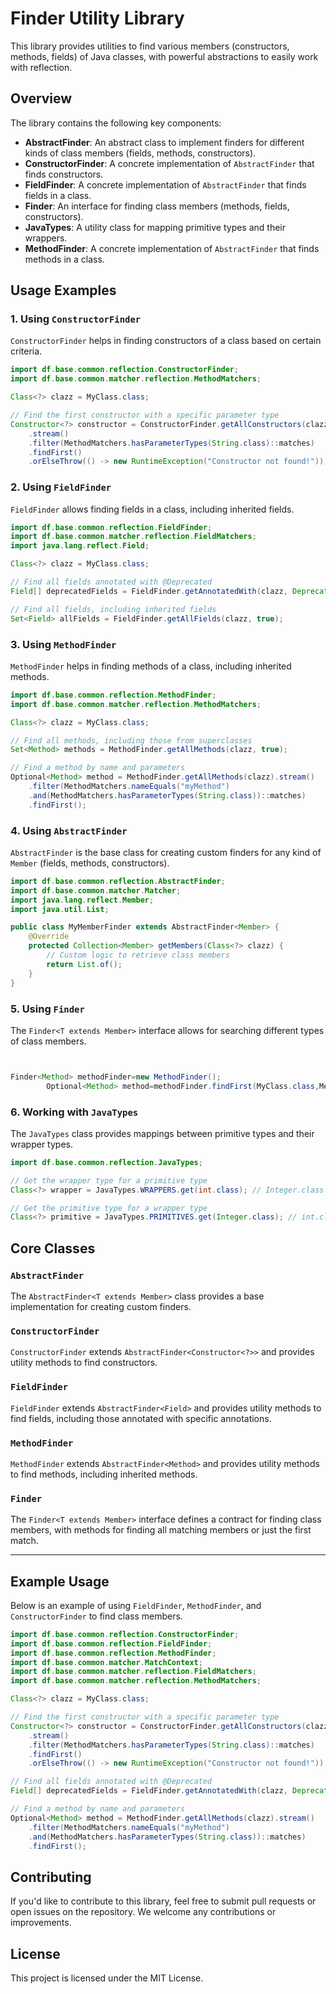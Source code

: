
# Finder Utility Library

This library provides utilities to find various members (constructors, methods, fields) of Java classes, with powerful abstractions to easily work with reflection.

## Overview

The library contains the following key components:

- **AbstractFinder**: An abstract class to implement finders for different kinds of class members (fields, methods, constructors).
- **ConstructorFinder**: A concrete implementation of `AbstractFinder` that finds constructors.
- **FieldFinder**: A concrete implementation of `AbstractFinder` that finds fields in a class.
- **Finder**: An interface for finding class members (methods, fields, constructors).
- **JavaTypes**: A utility class for mapping primitive types and their wrappers.
- **MethodFinder**: A concrete implementation of `AbstractFinder` that finds methods in a class.

## Usage Examples

### 1. Using `ConstructorFinder`

`ConstructorFinder` helps in finding constructors of a class based on certain criteria.

```java
import df.base.common.reflection.ConstructorFinder;
import df.base.common.matcher.reflection.MethodMatchers;

Class<?> clazz = MyClass.class;

// Find the first constructor with a specific parameter type
Constructor<?> constructor = ConstructorFinder.getAllConstructors(clazz, true)
    .stream()
    .filter(MethodMatchers.hasParameterTypes(String.class)::matches)
    .findFirst()
    .orElseThrow(() -> new RuntimeException("Constructor not found!"));
```

### 2. Using `FieldFinder`

`FieldFinder` allows finding fields in a class, including inherited fields.

```java
import df.base.common.reflection.FieldFinder;
import df.base.common.matcher.reflection.FieldMatchers;
import java.lang.reflect.Field;

Class<?> clazz = MyClass.class;

// Find all fields annotated with @Deprecated
Field[] deprecatedFields = FieldFinder.getAnnotatedWith(clazz, Deprecated.class);

// Find all fields, including inherited fields
Set<Field> allFields = FieldFinder.getAllFields(clazz, true);
```

### 3. Using `MethodFinder`

`MethodFinder` helps in finding methods of a class, including inherited methods.

```java
import df.base.common.reflection.MethodFinder;
import df.base.common.matcher.reflection.MethodMatchers;

Class<?> clazz = MyClass.class;

// Find all methods, including those from superclasses
Set<Method> methods = MethodFinder.getAllMethods(clazz, true);

// Find a method by name and parameters
Optional<Method> method = MethodFinder.getAllMethods(clazz).stream()
    .filter(MethodMatchers.nameEquals("myMethod")
    .and(MethodMatchers.hasParameterTypes(String.class))::matches)
    .findFirst();
```

### 4. Using `AbstractFinder`

`AbstractFinder` is the base class for creating custom finders for any kind of `Member` (fields, methods, constructors).

```java
import df.base.common.reflection.AbstractFinder;
import df.base.common.matcher.Matcher;
import java.lang.reflect.Member;
import java.util.List;

public class MyMemberFinder extends AbstractFinder<Member> {
    @Override
    protected Collection<Member> getMembers(Class<?> clazz) {
        // Custom logic to retrieve class members
        return List.of();
    }
}
```

### 5. Using `Finder`

The `Finder<T extends Member>` interface allows for searching different types of class members.

```java


Finder<Method> methodFinder=new MethodFinder();
        Optional<Method> method=methodFinder.findFirst(MyClass.class,MethodMatchers.isPublic(),MatchContext.createDefault());
```

### 6. Working with `JavaTypes`

The `JavaTypes` class provides mappings between primitive types and their wrapper types.

```java
import df.base.common.reflection.JavaTypes;

// Get the wrapper type for a primitive type
Class<?> wrapper = JavaTypes.WRAPPERS.get(int.class); // Integer.class

// Get the primitive type for a wrapper type
Class<?> primitive = JavaTypes.PRIMITIVES.get(Integer.class); // int.class
```

## Core Classes

### `AbstractFinder`

The `AbstractFinder<T extends Member>` class provides a base implementation for creating custom finders.

### `ConstructorFinder`

`ConstructorFinder` extends `AbstractFinder<Constructor<?>>` and provides utility methods to find constructors.

### `FieldFinder`

`FieldFinder` extends `AbstractFinder<Field>` and provides utility methods to find fields, including those annotated with specific annotations.

### `MethodFinder`

`MethodFinder` extends `AbstractFinder<Method>` and provides utility methods to find methods, including inherited methods.

### `Finder`

The `Finder<T extends Member>` interface defines a contract for finding class members, with methods for finding all matching members or just the first match.

---

## Example Usage

Below is an example of using `FieldFinder`, `MethodFinder`, and `ConstructorFinder` to find class members.

```java
import df.base.common.reflection.ConstructorFinder;
import df.base.common.reflection.FieldFinder;
import df.base.common.reflection.MethodFinder;
import df.base.common.matcher.MatchContext;
import df.base.common.matcher.reflection.FieldMatchers;
import df.base.common.matcher.reflection.MethodMatchers;

Class<?> clazz = MyClass.class;

// Find the first constructor with a specific parameter type
Constructor<?> constructor = ConstructorFinder.getAllConstructors(clazz, true)
    .stream()
    .filter(MethodMatchers.hasParameterTypes(String.class)::matches)
    .findFirst()
    .orElseThrow(() -> new RuntimeException("Constructor not found!"));

// Find all fields annotated with @Deprecated
Field[] deprecatedFields = FieldFinder.getAnnotatedWith(clazz, Deprecated.class);

// Find a method by name and parameters
Optional<Method> method = MethodFinder.getAllMethods(clazz).stream()
    .filter(MethodMatchers.nameEquals("myMethod")
    .and(MethodMatchers.hasParameterTypes(String.class))::matches)
    .findFirst();
```

## Contributing

If you'd like to contribute to this library, feel free to submit pull requests or open issues on the repository. We welcome any contributions or improvements.

## License

This project is licensed under the MIT License.
